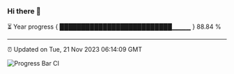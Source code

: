### Hi there 👋

⏳ Year progress { ██████████████████████████▁▁▁▁ } 88.84 %

---

⏰ Updated on Tue, 21 Nov 2023 06:14:09 GMT

![Progress Bar CI](https://github.com/liununu/liununu/workflows/Progress%20Bar%20CI/badge.svg)
